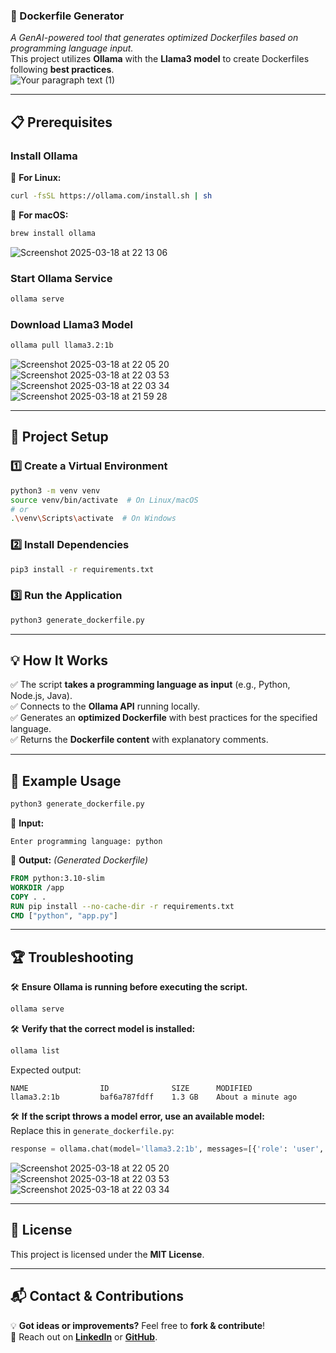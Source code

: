 ### **🐳 Dockerfile Generator**  
_A GenAI-powered tool that generates optimized Dockerfiles based on programming language input._  
This project utilizes **Ollama** with the **Llama3 model** to create Dockerfiles following **best practices**.  
![Your paragraph text (1)](https://github.com/user-attachments/assets/6222bc2e-b7d0-490e-a0dd-c09a1408fd24)

---

## **📋 Prerequisites**  

### **Install Ollama**  
🔹 **For Linux:**  
```bash
curl -fsSL https://ollama.com/install.sh | sh
```  

🔹 **For macOS:**  
```bash
brew install ollama
```
![Screenshot 2025-03-18 at 22 13 06](https://github.com/user-attachments/assets/a0a3ae24-9f70-4d06-b48d-1cbf34120208)


### **Start Ollama Service**  
```bash
ollama serve
```  

### **Download Llama3 Model**  
```bash
ollama pull llama3.2:1b
```  
![Screenshot 2025-03-18 at 22 05 20](https://github.com/user-attachments/assets/a1cbfd90-5b1d-40f8-9d80-4e54e2c6a502)
![Screenshot 2025-03-18 at 22 03 53](https://github.com/user-attachments/assets/242a97b3-9b3e-4a8b-a3dc-09a663a28b0b)
![Screenshot 2025-03-18 at 22 03 34](https://github.com/user-attachments/assets/37a126e1-593b-4f27-91d7-d93718e19bc3)
![Screenshot 2025-03-18 at 21 59 28](https://github.com/user-attachments/assets/743eb635-a801-47e0-adc8-f4f837bdfa6c)

---

## **🚀 Project Setup**  

### **1️⃣ Create a Virtual Environment**  
```bash
python3 -m venv venv
source venv/bin/activate  # On Linux/macOS
# or
.\venv\Scripts\activate  # On Windows
```  

### **2️⃣ Install Dependencies**  
```bash
pip3 install -r requirements.txt
```  

### **3️⃣ Run the Application**  
```bash
python3 generate_dockerfile.py
```  

---

## **💡 How It Works**  
✅ The script **takes a programming language as input** (e.g., Python, Node.js, Java).  
✅ Connects to the **Ollama API** running locally.  
✅ Generates an **optimized Dockerfile** with best practices for the specified language.  
✅ Returns the **Dockerfile content** with explanatory comments.  

---

## **📝 Example Usage**  
```bash
python3 generate_dockerfile.py
```
📌 **Input:**  
```
Enter programming language: python
```
📌 **Output:** _(Generated Dockerfile)_  
```Dockerfile
FROM python:3.10-slim
WORKDIR /app
COPY . .
RUN pip install --no-cache-dir -r requirements.txt
CMD ["python", "app.py"]
```

---

## **🏆 Troubleshooting**  
🛠 **Ensure Ollama is running before executing the script.**  
```bash
ollama serve
```  

🛠 **Verify that the correct model is installed:**  
```bash
ollama list
```  
Expected output:  
```
NAME                ID              SIZE      MODIFIED           
llama3.2:1b         baf6a787fdff    1.3 GB    About a minute ago    
```

🛠 **If the script throws a model error, use an available model:**  
Replace this in `generate_dockerfile.py`:  
```python
response = ollama.chat(model='llama3.2:1b', messages=[{'role': 'user', 'content': PROMPT.format(language=language)}])
```
![Screenshot 2025-03-18 at 22 05 20](https://github.com/user-attachments/assets/3ed8e106-14b3-4118-a79a-d2751063b158)
![Screenshot 2025-03-18 at 22 03 53](https://github.com/user-attachments/assets/1ebbe9c0-0572-4b9a-8da1-005ffadea73c)
![Screenshot 2025-03-18 at 22 03 34](https://github.com/user-attachments/assets/5430d0d2-997b-48b5-bfb8-f96fb46d9fb9)

---

## **📜 License**  
This project is licensed under the **MIT License**.  

---

## **📬 Contact & Contributions**  
💡 **Got ideas or improvements?** Feel free to **fork & contribute**!  
📩 Reach out on **[LinkedIn](https://www.linkedin.com/in/ambatibhargavi/)** or **[GitHub](https://github.com/ambatibhargavi)**.  

